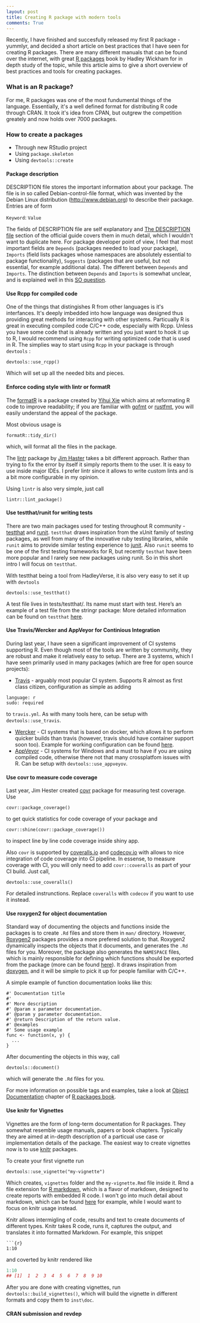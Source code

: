 ```yaml
---
layout: post
title: Creating R package with modern tools
comments: True
---
```


Recently, I have finished and succesfully released my first R package - yummlyr, and decided a short article on best practices that I have seen for creating R packages. There are many different manuals that can be found over the internet, with great [R packages](http://r-pkgs.had.co.nz/) book by Hadley Wickham for in depth study of the topic, while this article aims to give a short overview of best practices and tools for creating packages. 

### What is an R package?

For me, R packages was one of the most fundumental things of the language. Essentially, it's a well defined format for distributing R code through CRAN. It took it's idea from CPAN, but outgrew the competition greately and now holds over 7000 packages. 

### How to create a packages

* Through new RStudio project
* Using `package.skeleton`
* Using `devtools::create`

#### Package description

DESCRIPTION file stores the important information about your package. The file is in so called Debian-control-file format, which was invented by the Debian Linux distribution (http://www.debian.org) to describe their package. Entries are of form

`Keyword`: `Value`

The fields of DESCRIPTION file are self explanatory and [The DESCRIPTION file](https://cran.r-project.org/doc/manuals/r-release/R-exts.html#The-DESCRIPTION-file) section of the official guide covers them in much detail, which I wouldn't want to duplicate here. For package developer point of view, I feel that most important fields are `Depends` (packages needed to load your package), `Imports` (field lists packages whose namespaces are absolutely essential to package functionality), `Suggests` (packages that are useful, but not essential, for example additional data). The different between `Depends` and `Imports`. The distinction between `Depends` and `Imports` is somewhat unclear, and is explained well in this [SO question](http://stackoverflow.com/questions/8637993/better-explanation-of-when-to-use-imports-depends).

#### Use Rcpp for compiled code

One of the things that distingishes R from other languages is it's interfances. It's deeply imbedded into how language was designed thus providing great methods for interacting with other systems. Particually R is great in executing compiled code C/C++ code, especially with Rcpp. Unless you have some code that is already written and you just want to hook it up to R, I would recommend using `Rcpp` for writing optimized code that is used in R. The simplies way to start using `Rcpp` in your package is through `devtools` : 

```
devtools::use_rcpp()
```

Which will set up all the needed bits and pieces. 

#### Enforce coding style with lintr or formatR

The [formatR](http://yihui.name/formatR/) is a package created by [Yihui Xie](http://yihui.name/) which aims at reformating R code to improve readability; if you are familiar with [gofmt](https://golang.org/cmd/gofmt/) or [rustfmt](https://github.com/nrc/rustfmt), you will easily understand the appeal of the package.

Most obvious usage is 

```
formatR::tidy_dir()
```

which, will format all the files in the package. 

The [lintr](https://github.com/jimhester/lintr) package by [Jim Haster](http://www.jimhester.com/) takes a bit different approach. Rather than trying to fix the error by itself it simply reports them to the user. It is easy to use inside major IDEs. I prefer lintr since it allows to write custom lints and is a bit more configurable in my opinion.

Using `lintr` is also very simple, just call

```
lintr::lint_package()
```

#### Use testthat/runit for writing tests

There are two main packages used for testing throughout R community - [testthat](https://github.com/hadley/testthat) and [runit](https://cran.fhcrc.org/web/packages/RUnit/index.html). `testthat` draws inspiration from the xUnit family of testing packages, as well from many of the innovative ruby testing libraries, while `runit` aims to provide similar testing experience to [junit](http://junit.org/). Also `runit` seems to be one of the first testing frameworks for R, but recently `testhat` have been more popular and I rarely see new packages using runit. So in this short intro I will focus on `testthat`. 

With testthat being a tool from HadleyVerse, it is also very easy to set it up with `devtools`

```
devtools::use_testthat()
```

A test file lives in tests/testthat/. Its name must start with test. Here’s an example of a test file from the stringr package:
More detailed information can be found on `testthat` [here](http://r-pkgs.had.co.nz/tests.html).

#### Use Travis/Wercker and AppVeyor for Continious Integration

During last year, I have seen a significant improvement of CI systems supporting R. Even though most of the tools are written by community, they are robust and make it relatively easy to setup. There are 3 systems, which I have seen primarily used in many packages (which are free for open source projects):

* [Travis](https://travis-ci.org) - arguably most popular CI system. Supports R almost as first class citizen, configuration as simple as adding 
```
language: r
sudo: required
```
to `travis.yml`. As with many tools here, can be setup with `devtools::use_travis`.

* [Wercker](https://wercker.com) - CI systems that is based on docker, which allows it to perform quicker builds than travis (however, travis should have container support soon too). Example for working configuration can be found [here](https://github.com/jimhester/lintr/blob/master/wercker.yml).
* [AppVeyor](http://www.appveyor.com/) - CI systems for Windows and a must to have if you are using compiled code, otherwise there not that many crossplatfom issues with R. Can be setup with `devtools::use_appveyov`.


#### Use covr to measure code coverage

Last year, Jim Hester created [covr](https://github.com/jimhester/covr/) package for measuring test coverage. Use

```
covr::package_coverage()
```

to get quick statistics for code coverage of your package and 

```
covr::shine(covr::package_coverage())
```

to inspect line by line code coverage inside shiny app.

Also `covr` is supported by [coveralls.io](https://coveralls.io) and [codecov.io](https://codecov.io) with allows to nice integration of code coverage into CI pipeline. In essense, to measure coverage with CI, you will only need to add `covr::coveralls` as part of your CI build. Just call,

```
devtools::use_coveralls()
```

For detailed instrunctions. Replace `coveralls` with `codecov` if you want to use it instead.

#### Use roxygen2 for object documentation

Standard way of documenting the objects and functions inside the packages is to create `.Rd` files and store them in `man/` directory. However, 
[Roxygen2](https://github.com/klutometis/roxygen) packages provides a more prefered solution to that. Roxygen2 dynamically inspects the objects that it documents, and generates the `.Rd` files for you. Moreover, the package also generates the `NAMESPACE` files, which is mainly responsible for defining which functions should be exported from the package (more can be found [here](http://r-pkgs.had.co.nz/namespace.html#namespace)). It draws inspiration from [doxygen](http://www.stack.nl/~dimitri/doxygen/), and it will be simple to pick it up for people familiar with C/C++.

A simple example of function documentation looks like this:

```
#' Documentation title
#' 
#' More description
#' @param x parameter documentation.
#' @param y parameter documentation.
#' @return Description of the return value.
#' @examples
#' Some usage example
func <- function(x, y) {
  ...
}
```

After documenting the objects in this way, call

```
devtools::document()
```

which will generate the `.Rd` files for you. 

For more information on possible tags and examples, take a look at [Object Documentation](http://r-pkgs.had.co.nz/man.html) chapter of [R packages book](http://r-pkgs.had.co.nz/).

#### Use knitr for Vignettes

Vignettes are the form of long-term documentation for R packages. They somewhat resemble usage manuals, papers or book chapters. Typically they are aimed at in-depth description of a particual use case or implementation details of the package. The easiest way to create vignettes now is to use [knitr](yihui.name/knitr/) packages.

To create your first vignette run 

```
devtools::use_vignette("my-vignette")
```

Which creates, `vignettes` folder and the `my-vignette.Rmd` file inside it. Rmd a file extension for [R markdown](http://rmarkdown.rstudio.com/), which is a flavor of markdown, designed to create reports with embedded R code. I won't go into much detail about markdown, which can be found [here](https://help.github.com/articles/markdown-basics/) for example, while I would want to focus on knitr usage instead. 

Knitr allows intermigling of code, results and text to create documents of different types. Knitr takes R code, runs it, captures the output, and translates it into formatted Markdown. For example, this snippet

```
```{r}
1:10
```

and coverted by knitr rendered like 

```r
1:10
## [1]  1  2  3  4  5  6  7  8  9 10
```

After you are done with creating vignettes, run `devtools::build_vignettes()`, which will build the vignette in different formats and copy them to `inst\doc`.

#### CRAN submission and revdep